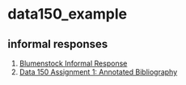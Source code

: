 # data150_example

## informal responses

1. [Blumenstock Informal Response](https://k-l-chen.github.io/data150/blumenstock.html)
2. [Data 150 Assignment 1: Annotated Bibliography](...)
